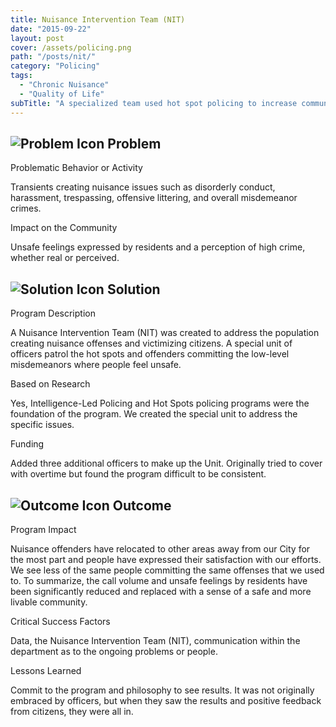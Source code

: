 ```yaml
---
title: Nuisance Intervention Team (NIT)
date: "2015-09-22"
layout: post
cover: /assets/policing.png
path: "/posts/nit/"
category: "Policing"
tags:
  - "Chronic Nuisance"
  - "Quality of Life"
subTitle: "A specialized team used hot spot policing to increase community safety and livability."
---
```


## ![Problem Icon](https://github.com/google/material-design-icons/raw/master/alert/1x_web/ic_error_outline_black_48dp.png "Problem") Problem

Problematic Behavior or Activity

Transients creating nuisance issues such as disorderly conduct, harassment, trespassing, offensive littering, and overall misdemeanor crimes.

Impact on the Community

Unsafe feelings expressed by residents and a perception of high crime, whether real or perceived.

## ![Solution Icon](https://github.com/google/material-design-icons/raw/master/action/1x_web/ic_lightbulb_outline_black_48dp.png "Solution") Solution

Program Description

A Nuisance Intervention Team (NIT) was created to address the population creating nuisance offenses and victimizing citizens. A special unit of officers patrol the hot spots and offenders committing the low-level misdemeanors where people feel unsafe.

Based on Research

Yes, Intelligence-Led Policing and Hot Spots policing programs were the foundation of the program. We created the special unit to address the specific issues.

Funding

Added three additional officers to make up the Unit. Originally tried to cover with overtime but found the program difficult to be consistent.

## ![Outcome Icon](https://github.com/google/material-design-icons/raw/master/action/1x_web/ic_view_list_black_48dp.png "Outcome") Outcome

Program Impact

Nuisance offenders have relocated to other areas away from our City for the most part and people have expressed their satisfaction with our efforts. We see less of the same people committing the same offenses that we used to. To summarize, the call volume and unsafe feelings by residents have been significantly reduced and replaced with a sense of a safe and more livable community.

Critical Success Factors

Data, the Nuisance Intervention Team (NIT), communication within the department as to the ongoing problems or people.

Lessons Learned

Commit to the program and philosophy to see results. It was not originally embraced by officers, but when they saw the results and positive feedback from citizens, they were all in.
